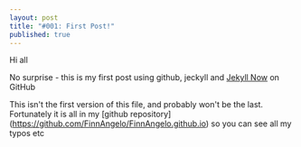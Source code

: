 ```yaml
---
layout: post
title: "#001: First Post!"
published: true
---
```


Hi all

No surprise - this is my first post using github, jeckyll and [Jekyll Now](https://github.com/barryclark/jekyll-now) on GitHub

This isn't the first version of this file, and probably won't be the last. Fortunately it is all in my [github repository] (https://github.com/FinnAngelo/FinnAngelo.github.io) so you can see all my typos etc
